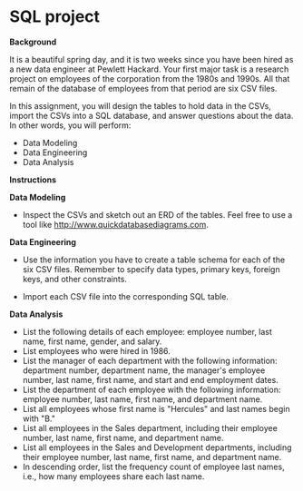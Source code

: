 # SQL project

**Background**

It is a beautiful spring day, and it is two weeks since you have been hired as a new data engineer at Pewlett Hackard. Your first major task is a research project on employees of the corporation from the 1980s and 1990s. All that remain of the database of employees from that period are six CSV files.

In this assignment, you will design the tables to hold data in the CSVs, import the CSVs into a SQL database, and answer questions about the data. In other words, you will perform:

- Data Modeling
- Data Engineering
- Data Analysis

**Instructions**

**Data Modeling**

- Inspect the CSVs and sketch out an ERD of the tables. Feel free to use a tool like http://www.quickdatabasediagrams.com.

**Data Engineering**

- Use the information you have to create a table schema for each of the six CSV files. Remember to specify data types, primary keys, foreign keys, and other constraints.

- Import each CSV file into the corresponding SQL table.

**Data Analysis**

- List the following details of each employee: employee number, last name, first name, gender, and salary.
- List employees who were hired in 1986.
- List the manager of each department with the following information: department number, department name, the manager's employee number, last name, first name, and start and end employment dates.
- List the department of each employee with the following information: employee number, last name, first name, and department name.
- List all employees whose first name is "Hercules" and last names begin with "B."
- List all employees in the Sales department, including their employee number, last name, first name, and department name.
- List all employees in the Sales and Development departments, including their employee number, last name, first name, and department name.
- In descending order, list the frequency count of employee last names, i.e., how many employees share each last name.
